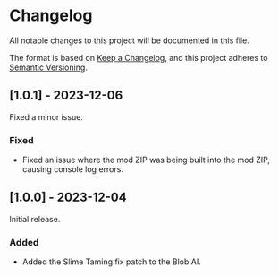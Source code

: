 # Changelog

All notable changes to this project will be documented in this file.

The format is based on [Keep a Changelog](https://keepachangelog.com/en/1.0.0/),
and this project adheres to [Semantic Versioning](https://semver.org/spec/v2.0.0.html).

## [1.0.1] - 2023-12-06
Fixed a minor issue.
### Fixed
- Fixed an issue where the mod ZIP was being built into the mod ZIP, causing console log errors.

## [1.0.0] - 2023-12-04
Initial release.
### Added
- Added the Slime Taming fix patch to the Blob AI.